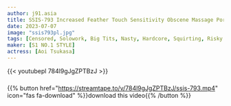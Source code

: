 ```yaml
---
author: j91.asia
title: SSIS-793 Increased Feather Touch Sensitivity Obscene Massage Portio Torture Powerful Aphrodisiac Restraint Powerful Toy Torture Do Everything You Don't Do! [※ Browsing Caution] Extreme Trance Breakthrough Dangerous Climax FUCK! Tsukasa Aoi
date: 2023-07-07
image: "ssis793pl.jpg"
tags: [Censored, Solowork, Big Tits, Nasty, Hardcore, Squirting, Risky Mosaic]
maker: [S1 NO.1 STYLE]
actress: [Aoi Tsukasa]
---
```



{{< youtubepl 784l9gJgZPTBzJ >}}
###

{{% button href="https://streamtape.to/v/784l9gJgZPTBzJ/ssis-793.mp4" icon="fas fa-download" %}}download this video{{% /button %}}

